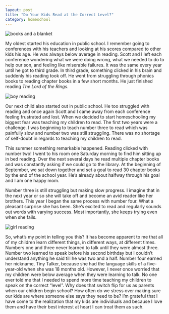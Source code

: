```yaml
---
layout: post
title: "Do Your Kids Read at the Correct Level?"
category: homeschool
---
```

![books and a blanket](/themilewidelife.com/assets/images/books-and-a-blanket.jpg)

My oldest started his education in public school. I remember going to conferences with his teachers and looking at his scores compared to other kids his age. He was always below average in reading. Scott and I left each conference wondering what we were doing wrong, what we needed to do to help our son, and feeling like miserable failures. It was the same every year until he got to third grade. In third grade, something clicked in his brain and suddenly his reading took off. He went from struggling through phonics books to reading chapter books in a few short months. He just finished reading _The Lord of the Rings_.

![boy reading](/themilewidelife.com/assets/images/boy-reading.jpg)

Our next child also started out in public school. He too struggled with reading and once again Scott and I came away from each conference feeling frustrated and lost. When we decided to start homeschooling my biggest fear was teaching my children to read. The first two years were a challenge. I was beginning to teach number three to read which was painfully slow and number two was still struggling. There was no shortage of self-doubt in regards to teaching my children to read.

This summer something remarkable happened. Reading clicked with number two! I went to his room one Saturday morning to find him sitting up in bed reading. Over the next several days he read multiple chapter books and was constantly asking if we could go to the library. At the beginning of September, we sat down together and set a goal to read 30 chapter books by the end of the school year. He’s already about halfway through his goal and I am one happy mom.

Number three is still struggling but making slow progress. I imagine that in the next year or so she will take off and become an avid reader like her brothers. This year I began the same process with number four. What a pleasant surprise she has been. She’s excited to read and regularly sounds out words with varying success. Most importantly, she keeps trying even when she fails.

![girl reading](/themilewidelife.com/assets/images/girl-reading.jpg)

So, what’s my point in telling you this? It has become apparent to me that all of my children learn different things, in different ways, at different times. Numbers one and three never learned to talk until they were almost three. Number two learned to speak before his second birthday but I couldn’t understand anything he said till he was two and a half. Number four earned her nickname, Tiny Talker, because she had the language skills of a five-year-old when she was 18 months old. However, I never once worried that my children were below average when they were learning to talk. No one ever told me that I needed to spend more time teaching my children to speak on the correct “level”. Why does that switch flip for us as parents when our children begin school? How often do we stress over making sure our kids are where someone else says they need to be? I’m grateful that I have come to the realization that my kids are individuals and because I love them and have their best interest at heart I can treat them as such.
